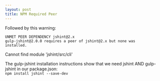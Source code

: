```yaml
---
layout: post
title: NPM Required Peer
---
```


Followed by this warning:  

`UNMET PEER DEPENDENCY jshint@2.x`  
`gulp-jshint@2.0.0 requires a peer of jshint@2.x but none was installed.`

Cannot find module 'jshint/src/cli'

The gulp-jshint installation instructions show that we need jshint AND gulp-jshint in our package.json:  
`npm install jshint --save-dev`
